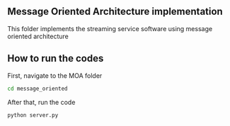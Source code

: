 ## Message Oriented Architecture implementation

This folder implements the streaming service software using message oriented architecture

## How to run the codes

First, navigate to the MOA folder

````Bash
cd message_oriented
````

After that, run the code

```Bash
python server.py
```